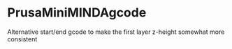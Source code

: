 # PrusaMiniMINDAgcode
Alternative start/end gcode to make the first layer z-height somewhat more consistent
